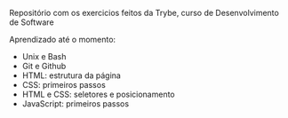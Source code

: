 Repositório com os exercicios feitos da Trybe, curso de Desenvolvimento de Software

Aprendizado até o momento:
- Unix e Bash
- Git e Github
- HTML: estrutura da página
- CSS: primeiros passos
- HTML e CSS: seletores e posicionamento
- JavaScript: primeiros passos
